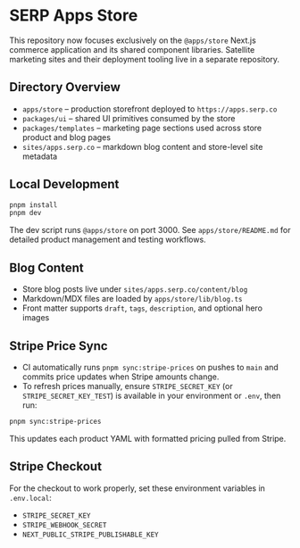 # SERP Apps Store

This repository now focuses exclusively on the `@apps/store` Next.js commerce application and its shared component libraries. Satellite marketing sites and their deployment tooling live in a separate repository.

## Directory Overview

- `apps/store` – production storefront deployed to `https://apps.serp.co`
- `packages/ui` – shared UI primitives consumed by the store
- `packages/templates` – marketing page sections used across store product and blog pages
- `sites/apps.serp.co` – markdown blog content and store-level site metadata

## Local Development

```bash
pnpm install
pnpm dev
```

The dev script runs `@apps/store` on port 3000. See `apps/store/README.md` for detailed product management and testing workflows.

## Blog Content

- Store blog posts live under `sites/apps.serp.co/content/blog`
- Markdown/MDX files are loaded by `apps/store/lib/blog.ts`
- Front matter supports `draft`, `tags`, `description`, and optional hero images

## Stripe Price Sync

- CI automatically runs `pnpm sync:stripe-prices` on pushes to `main` and commits price updates when Stripe amounts change.
- To refresh prices manually, ensure `STRIPE_SECRET_KEY` (or `STRIPE_SECRET_KEY_TEST`) is available in your environment or `.env`, then run:

```bash
pnpm sync:stripe-prices
```

This updates each product YAML with formatted pricing pulled from Stripe.

## Stripe Checkout

For the checkout to work properly, set these environment variables in `.env.local`:
- `STRIPE_SECRET_KEY`
- `STRIPE_WEBHOOK_SECRET`
- `NEXT_PUBLIC_STRIPE_PUBLISHABLE_KEY`
